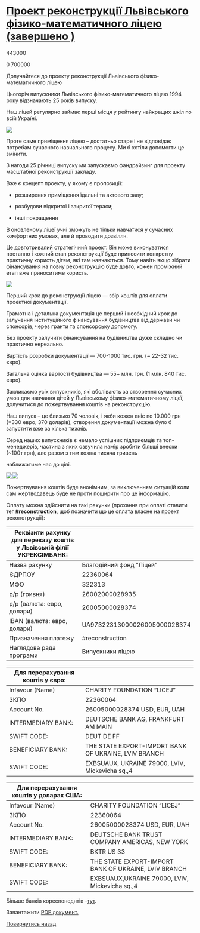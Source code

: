 # [Проект реконструкції Львівського фізико-математичного ліцею (завершено )](/info/for-grads/проект-реконструкції-львівського-фізико-математичного-ліцею/)

443000

0
700000

Долучайтеся до проекту реконструкції Львівського фізико-математичного ліцею

Цьогоріч випускники Львівського фізико-математичного ліцею 1994 року відзначають 25 років випуску.

Наш ліцей регулярно займає перші місця у рейтингу найкращих шкіл по всій Україні.

![](/images/info/for-grads/проект-реконструкції-львівського-фізико-математичного/1_photo-3.jpg)

Проте саме приміщення ліцею – достатньо старе і не відповідає потребам сучасного навчального процесу. Ми б хотіли допомогти це змінити.

З нагоди 25 річниці випуску ми запускаємо фандрайзинг для проекту масштабної реконструкції закладу.

Вже є концепт проекту, у якому є пропозиції:

- розширення приміщення їдальні та актового залу;

- розбудови відкритої і закритої тераси;

- інші покращення

В оновленому ліцеї учні зможуть не тільки навчатися у сучасних комфортних умовах, але й проводити дозвілля.

Це довготривалий стратегічний проект. Він може виконуватися поетапно і кожний етап реконструкції буде приносити конкретну практичну користь дітям, які там навчаються. Тому навіть якщо зібрати фінансування на повну реконструкцію буде довго, кожен проміжний етап вже приноситиме користь.

![](/images/info/for-grads/проект-реконструкції-львівського-фізико-математичного/1_photo-5.jpg)

Перший крок до реконструкції ліцею — збір коштів для оплати проектної документації.

Грамотна і детальна документація це перший і необхідний крок до залучення інституційного фінансування будівництва від держави чи спонсорів, через гранти та спонсорську допомогу.

Без проекту залучити фінансування на будівництва дуже складно чи практично нереально.

Вартість розробки документації — 700-1000 тис. грн. (~ 22-32 тис. євро).

Загальна оцінка вартості будівництва — 55+ млн. грн. (1 млн. 840 тис. євро).

Закликаємо усіх випускників, які вболівають за створення сучасних умов для навчання дітей у Львівському фізико-математичному ліцеї, долучитися до пожертвування коштів на реконструкцію.

Наш випуск – це близько 70 чоловік, і якби кожен вніс по 10.000 грн (=330 евро, 370 доларів), створення документації можна було б запустити вже за кілька тижнів.

Серед наших випускників є немало успішних підприємців та топ-менеджерів, частина з яких озвучила намір зробити більші внески (~100т грн), але разом з тим кожна тисяча гривень

наближатиме нас до цілі.

![](/images/info/for-grads/проект-реконструкції-львівського-фізико-математичного/2_photo-13.jpg)![](/images/info/for-grads/проект-реконструкції-львівського-фізико-математичного/1_photo-7.jpg)

Пожертвування коштів буде анонімним, за виключенням ситуацій коли сам жертводавець буде не проти поширити про це інформацію.

Оплату можна здійснити на такі рахунки (прохання при оплаті ставити тег **#reconstruction**, щоб позначити що це оплата власне на проект реконструкції):

| **Реквізити рахунку для переказу коштів у Львівській філії УКРЕКСІМБАНК:** |      |
| -------------------------------------------------------------------------- | ---------------------------- |
|                               Назва рахунку                                |   Благодійний фонд "Ліцей"   |
|                                   ЄДРПОУ                                   |           22360064           |
|                                    МФО                                     |            322313            |
|                                р/р (гривня)                                |        26002000028935        |
|                         р/р (валюта: евро, долари)                         |        26005000028374        |
|                        IBAN (валюта: евро, долари)                         | UA97322313000026005000028374 |
|                            Призначення платежу                             |       #reconstruction        |
|                          Наглядова рада програми                           |       Випускники ліцею       |

| **Для перерахування коштів у євро:** |                                                      |
| ------------------------------------ | ---------------------------------------------------- |
|           Infavour (Name)            |              CHARITY FOUNDATION “LICEJ”              |
|                 ЗКПО                 |                       22360064                       |
|             Account No.              |             26005000028374 USD, EUR, UAH             |
|          INTERMEDIARY BANK:          |         DEUTSCHE BANK AG, FRANKFURT AM MAIN          |
|             SWIFT CODE:              |                      DEUT DE FF                      |
|          BENEFICIARY BANK:           | THE STATE EXPORT-IMPORT BANK OF UKRAINE, LVIV BRANCH |
|             SWIFT CODE:              |   EXBSUAUX, UKRAINE 79000, LVIV, Mickevicha sq.,4    |

| **Для перерахування коштів у доларах США:** |                                                      |
| ------------------------------------------- | ---------------------------------------------------- |
|               Infavour (Name)               |              CHARITY FOUNDATION “LICEJ”              |
|                    ЗКПО                     |                       22360064                       |
|                 Account No.                 |             26005000028374 USD, EUR, UAH             |
|             INTERMEDIARY BANK:              |    DEUTSCHE BANK TRUST COMPANY AMERICAS, NEW YORK    |
|                 SWIFT CODE:                 |                      BKTR US 33                      |
|              BENEFICIARY BANK:              | THE STATE EXPORT-IMPORT BANK OF UKRAINE, LVIV BRANCH |
|                 SWIFT CODE:                 |    EXBSUAUX,UKRAINE 79000, LVIV, Mickevicha sq.,4    |

Більше банків кореспонеднтів -[тут](/files/info/for-grads/проект-реконструкції-львівського-фізико-математичного/%D0%B1%D0%B0%D0%BD%D0%BA%D0%B8-%D0%BA%D0%BE%D1%80%D0%B5%D1%81%D0%BF%D0%BE%D0%BD%D0%B4%D0%B5%D0%BD%D1%82%D0%B8-5601.docx).

<object width="100%" height="700px" data="/files/info/for-grads/проект-реконструкції-львівського-фізико-математичного/lpml.pdf" type="application/pdf" internalinstanceid="7">

Завантажити [PDF документ.](/files/info/for-grads/проект-реконструкції-львівського-фізико-математичного/lpml.pdf)

</object>

<!-- <form action="/%D0%B4%D0%BB%D1%8F-%D0%B2%D0%B8%D0%BF%D1%83%D1%81%D0%BA%D0%BD%D0%B8%D0%BA%D1%96%D0%B2/%D0%BF%D1%80%D0%BE%D0%B5%D0%BA%D1%82-%D1%80%D0%B5%D0%BA%D0%BE%D0%BD%D1%81%D1%82%D1%80%D1%83%D0%BA%D1%86%D1%96%D1%97-%D0%BB%D1%8C%D0%B2%D1%96%D0%B2%D1%81%D1%8C%D0%BA%D0%BE%D0%B3%D0%BE-%D1%84%D1%96%D0%B7%D0%B8%D0%BA%D0%BE-%D0%BC%D0%B0%D1%82%D0%B5%D0%BC%D0%B0%D1%82%D0%B8%D1%87%D0%BD%D0%BE%D0%B3%D0%BE-%D0%BB%D1%96%D1%86%D0%B5%D1%8E" class="donateform" enctype="multipart/form-data" method="post"><input id="Email" name="Email" placeholder="email@domain.com" type="email" value="" /><input id="Name" name="Name" placeholder="Вася Пупкін" type="text" value="" /><input type="number" id="Amount" name="Amount" placeholder="100 UAH" />
<input type="hidden" id="ProjectId" name="ProjectId" value="2121" />
<input type="hidden" id="Subscribe" name="Subscribe" value="fasle" />
<input type="submit" value="Зробити внесок" />
<input name='ufprt' type='hidden' value='1B782DD4C58A050CACDBA743DFF47E17ACE31ECA2A44C3BAB2DB67962ACCF9CEA9E9B4F0E03367A8FF993FE83E005F26F7ED9352A66783F941F9DF694F370A603FF622F694FF6FE587027AF97147C736816F6FBCCEE8605530AF3FA340DF86E0E1BC9C1EB175598CB18FF04BCF53D4CB23776CE8ADBEC3BA150551E5C9AE24832A0A79DF65A24D08CE3BEED03CCCF032' /></form> -->

    

    

[Повернутись назад](/info/for-grads/)
